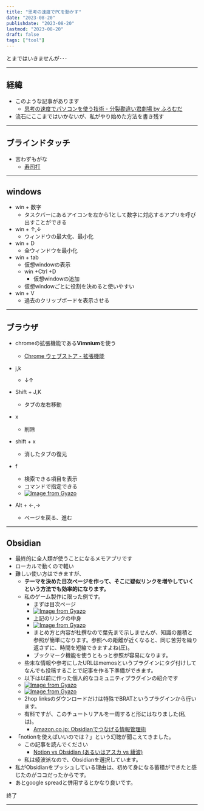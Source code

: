 ```yaml
---
title: "思考の速度でPCを動かす"
date: "2023-08-20"
publishdate: "2023-08-20"
lastmod: "2023-08-20"
draft: false
tags: ["tool"]
---
```

とまではいきませんが･･･

---

## 経緯
- このような記事があります
	- [思考の速度でパソコンを使う技術 - 分裂勘違い君劇場 by ふろむだ](https://www.furomuda.com/entry/20070212/1171244226)
- 流石にここまではいかないが、私がやり始めた方法を書き残す
---
## ブラインドタッチ

- 言わずもがな
	- [寿司打](https://sushida.net/)

---
## windows
- win + 数字
	- タスクバーにあるアイコンを左から1として数字に対応するアプリを呼び出すことができる
- win + ↑,↓
	- ウィンドウの最大化、最小化
- win + D
	- 全ウィンドウを最小化
- win + tab
	- 仮想windowの表示
	- win +Ctrl +D
		- 仮想windowの追加
	- 仮想windowごとに役割を決めると使いやすい
- win + V
	- 過去のクリップボードを表示させる
--- 
## ブラウザ
- chromeの拡張機能である**Vimnium**を使う
	- [Chrome ウェブストア - 拡張機能](https://chrome.google.com/webstore/detail/vimium/dbepggeogbaibhgnhhndojpepiihcmeb)
- j,k
	- ↓↑
- Shift + J,K
	- タブの左右移動
- x
	- 削除
- shift + x
	- 消したタブの復元
- f
	- 検索できる項目を表示
	- コマンドで指定できる
	- [![Image from Gyazo](https://i.gyazo.com/5c65df2f44b97a721e11ee41d814b718.png)](https://gyazo.com/5c65df2f44b97a721e11ee41d814b718)

- Alt + ←,→
	- ページを戻る、進む
---
## Obsidian
- 最終的に全人類が使うことになるメモアプリです
- ローカルで動くので軽い
- 難しい使い方はできますが、
	- **テーマを決めた目次ページを作って、そこに疑似リンクを増やしていくという方法でも効率的になります。**
	- 私のゲーム製作に限った例です。
		- まずは目次ページ
		- [![Image from Gyazo](https://i.gyazo.com/7ea217c6f0cb4fe855c12285cfa635ab.png)](https://gyazo.com/7ea217c6f0cb4fe855c12285cfa635ab)
		- 上記のリンクの中身
		- [![Image from Gyazo](https://i.gyazo.com/1f29d0cd3f40ff6c6fe0f6d902ef4cb7.png)](https://gyazo.com/1f29d0cd3f40ff6c6fe0f6d902ef4cb7)
		- まとめ方と内容が杜撰なので葉先まで示しませんが、知識の蓄積と参照が簡単になります。参照への距離が近くなると、同じ苦労を繰り返さずに、時間を短縮できますよね(圧)。
		- ブックマーク機能を使うともっと参照が容易になります。
	- 些末な情報や参考にしたURLはmemosというプラグインにタグ付けしてなんでも投稿することで記事を作る下準備ができます。
	- 以下は以前に作った個人的なコミュニティプラグインの紹介です
	- [![Image from Gyazo](https://i.gyazo.com/657586c620e572234d2a5ba140602e9c.png)](https://gyazo.com/657586c620e572234d2a5ba140602e9c)
	- [![Image from Gyazo](https://i.gyazo.com/3d6cce479e0e937f5ccd11c7bcd0200d.png)](https://gyazo.com/3d6cce479e0e937f5ccd11c7bcd0200d)
	- 2hop linksのダウンロードだけは特殊でBRATというプラグインから行います。
	- 有料ですが、このチュートリアルを一周すると形にはなりました(私は)。
		- [Amazon.co.jp: Obsidianでつなげる情報管理術 ](https://www.amazon.co.jp/Obsidian%E3%81%A7%E3%81%A4%E3%81%AA%E3%81%92%E3%82%8B%E6%83%85%E5%A0%B1%E7%AE%A1%E7%90%86%E8%A1%93-Pouhon-ebook/dp/B0B4K499F4)
- 「notionを使えばいいのでは？」という幻聴が聞こえてきました。
	- この記事を読んでください
		- [Notion vs Obsidian (あるいはアスカ vs 綾波)](https://pouhon.net/notion-vs-obsidian/6141/)
	- 私は綾波派なので、Obsidianを選択しています。
- 私がObsidianをプッシュしている理由は、初めて身になる蓄積ができたと感じたのがココだったからです。
- あとgoogle spreadと併用するとかなり良いです。

終了

---